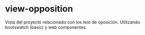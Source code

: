 # view-opposition
Vista del proyecto relacionado con los test de oposición. Utilizando bootswatch (basic) y web componentes. 
